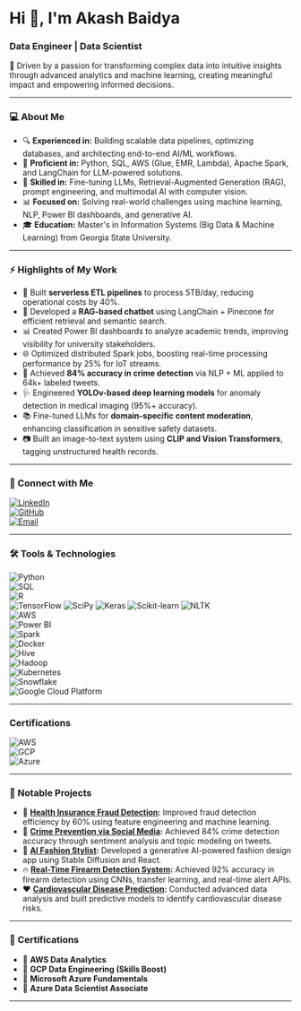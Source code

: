 # Hi 👋, I'm Akash Baidya  
### Data Engineer | Data Scientist  

🚀 Driven by a passion for transforming complex data into intuitive insights through advanced analytics and machine learning, creating meaningful impact and empowering informed decisions.  

---

### 💻 About Me  
- 🔍 **Experienced in:** Building scalable data pipelines, optimizing databases, and architecting end-to-end AI/ML workflows.  
- 🤖 **Proficient in:** Python, SQL, AWS (Glue, EMR, Lambda), Apache Spark, and LangChain for LLM-powered solutions.  
- 🧠 **Skilled in:** Fine-tuning LLMs, Retrieval-Augmented Generation (RAG), prompt engineering, and multimodal AI with computer vision.  
- 📊 **Focused on:** Solving real-world challenges using machine learning, NLP, Power BI dashboards, and generative AI.  
- 🎓 **Education:** Master's in Information Systems (Big Data & Machine Learning) from Georgia State University.  

---

### ⚡ Highlights of My Work  
- 🚀 Built **serverless ETL pipelines** to process 5TB/day, reducing operational costs by 40%.  
- 🧠 Developed a **RAG-based chatbot** using LangChain + Pinecone for efficient retrieval and semantic search.  
- 📊 Created Power BI dashboards to analyze academic trends, improving visibility for university stakeholders.  
- 🌐 Optimized distributed Spark jobs, boosting real-time processing performance by 25% for IoT streams.  
- 🔎 Achieved **84% accuracy in crime detection** via NLP + ML applied to 64k+ labeled tweets.  
- 🩺 Engineered **YOLOv-based deep learning models** for anomaly detection in medical imaging (95%+ accuracy).  
- 📚 Fine-tuned LLMs for **domain-specific content moderation**, enhancing classification in sensitive safety datasets.  
- 📷 Built an image-to-text system using **CLIP and Vision Transformers**, tagging unstructured health records.  


---

### 🔗 Connect with Me  
[![LinkedIn](https://img.shields.io/badge/LinkedIn-Connect-blue?logo=linkedin)](https://www.linkedin.com/in/akashbaidya15)  
[![GitHub](https://img.shields.io/badge/GitHub-Follow-black?logo=github)](https://github.com/akashbaidya015)  
[![Email](https://img.shields.io/badge/Email-akash.baidya066%40gmail.com-red?logo=gmail)](mailto:akash.baidya066@gmail.com)  

---

### 🛠️ Tools & Technologies  

![Python](https://img.shields.io/badge/Python-3776AB?logo=python&logoColor=white)  
![SQL](https://img.shields.io/badge/SQL-4479A1?logo=mysql&logoColor=white)  
![R](https://img.shields.io/badge/R-276DC3?logo=r&logoColor=white)  
![TensorFlow](https://img.shields.io/badge/TensorFlow-FF6F00?logo=tensorflow&logoColor=white) ![SciPy](https://img.shields.io/badge/SciPy-8CAAE6?logo=scipy&logoColor=white) ![Keras](https://img.shields.io/badge/Keras-D00000?logo=keras&logoColor=white) ![Scikit-learn](https://img.shields.io/badge/Scikit_Learn-F7931E?logo=scikit-learn&logoColor=white)
![NLTK](https://img.shields.io/badge/NLTK-4B8BBE?logo=python&logoColor=white)  
![AWS](https://img.shields.io/badge/AWS-FF9900?logo=amazon-aws&logoColor=white)  
![Power BI](https://img.shields.io/badge/PowerBI-F2C811?logo=power-bi&logoColor=black)  
![Spark](https://img.shields.io/badge/Spark-E25A1C?logo=apache-spark&logoColor=white)  
![Docker](https://img.shields.io/badge/Docker-2496ED?logo=docker&logoColor=white)  
![Hive](https://img.shields.io/badge/Hive-FDEE21?logo=apache-hive&logoColor=black)  
![Hadoop](https://img.shields.io/badge/Hadoop-66CCFF?logo=apache-hadoop&logoColor=white)  
![Kubernetes](https://img.shields.io/badge/Kubernetes-326CE5?logo=kubernetes&logoColor=white)  
![Snowflake](https://img.shields.io/badge/Snowflake-29B5E8?logo=snowflake&logoColor=white)  
![Google Cloud Platform](https://img.shields.io/badge/Google_Cloud_Platform-4285F4?logo=google-cloud&logoColor=white)  


---

### Certifications
![AWS](https://img.shields.io/badge/AWS_Data_Analytics-FF9900?logo=amazon-aws&logoColor=white)  
![GCP](https://img.shields.io/badge/GCP_Data_Engineering-4285F4?logo=google-cloud&logoColor=white)  
![Azure](https://img.shields.io/badge/Microsoft_Azure_Fundamentals-0078D4?logo=microsoft-azure&logoColor=white)  


---

### 📂 Notable Projects  

- 🔎 **[Health Insurance Fraud Detection](https://github.com/akashbaidya015/Health_Insurance_Fraud_Detection):** Improved fraud detection efficiency by 60% using feature engineering and machine learning.  
- 🚓 **[Crime Prevention via Social Media](https://github.com/akashbaidya015/Harnessing-Social-Media-for-Early-Crime-Detection):** Achieved 84% crime detection accuracy through sentiment analysis and topic modeling on tweets.  
- 👗 **[AI Fashion Stylist](https://github.com/akashbaidya015/Ai_fasion_designer):** Developed a generative AI-powered fashion design app using Stable Diffusion and React.  
- 🔥 **[Real-Time Firearm Detection System](https://github.com/your-github-link):** Achieved 92% accuracy in firearm detection using CNNs, transfer learning, and real-time alert APIs.  
- ❤️ **[Cardiovascular Disease Prediction](https://github.com/akashbaidya015/Analysis-and-Prediction-of-Cardiovascular-Diseases):** Conducted advanced data analysis and built predictive models to identify cardiovascular disease risks.  


---

### 🌟 Certifications  
- 🏅 **AWS Data Analytics**  
- 🏅 **GCP Data Engineering (Skills Boost)**  
- 🏅 **Microsoft Azure Fundamentals**  
- 🏅 **Azure Data Scientist Associate**

---
